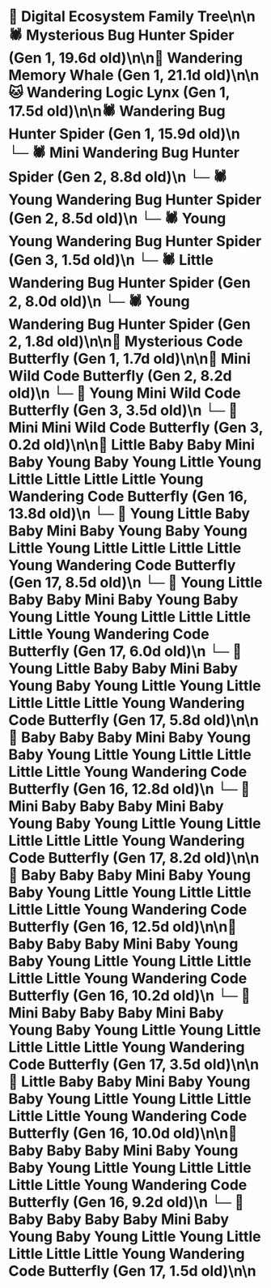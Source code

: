 # 🌳 Digital Ecosystem Family Tree\n\n🕷️ Mysterious Bug Hunter Spider (Gen 1, 19.6d old)\n\n🐋 Wandering Memory Whale (Gen 1, 21.1d old)\n\n🐱 Wandering Logic Lynx (Gen 1, 17.5d old)\n\n🕷️ Wandering Bug Hunter Spider (Gen 1, 15.9d old)\n  └─ 🕷️ Mini Wandering Bug Hunter Spider (Gen 2, 8.8d old)\n  └─ 🕷️ Young Wandering Bug Hunter Spider (Gen 2, 8.5d old)\n    └─ 🕷️ Young Young Wandering Bug Hunter Spider (Gen 3, 1.5d old)\n  └─ 🕷️ Little Wandering Bug Hunter Spider (Gen 2, 8.0d old)\n  └─ 🕷️ Young Wandering Bug Hunter Spider (Gen 2, 1.8d old)\n\n🦋 Mysterious Code Butterfly (Gen 1, 1.7d old)\n\n🦋 Mini Wild Code Butterfly (Gen 2, 8.2d old)\n  └─ 🦋 Young Mini Wild Code Butterfly (Gen 3, 3.5d old)\n  └─ 🦋 Mini Mini Wild Code Butterfly (Gen 3, 0.2d old)\n\n🦋 Little Baby Baby Mini Baby Young Baby Young Little Young Little Little Little Little Young Wandering Code Butterfly (Gen 16, 13.8d old)\n  └─ 🦋 Young Little Baby Baby Mini Baby Young Baby Young Little Young Little Little Little Little Young Wandering Code Butterfly (Gen 17, 8.5d old)\n  └─ 🦋 Young Little Baby Baby Mini Baby Young Baby Young Little Young Little Little Little Little Young Wandering Code Butterfly (Gen 17, 6.0d old)\n  └─ 🦋 Young Little Baby Baby Mini Baby Young Baby Young Little Young Little Little Little Little Young Wandering Code Butterfly (Gen 17, 5.8d old)\n\n🦋 Baby Baby Baby Mini Baby Young Baby Young Little Young Little Little Little Little Young Wandering Code Butterfly (Gen 16, 12.8d old)\n  └─ 🦋 Mini Baby Baby Baby Mini Baby Young Baby Young Little Young Little Little Little Little Young Wandering Code Butterfly (Gen 17, 8.2d old)\n\n🦋 Baby Baby Baby Mini Baby Young Baby Young Little Young Little Little Little Little Young Wandering Code Butterfly (Gen 16, 12.5d old)\n\n🦋 Baby Baby Baby Mini Baby Young Baby Young Little Young Little Little Little Little Young Wandering Code Butterfly (Gen 16, 10.2d old)\n  └─ 🦋 Mini Baby Baby Baby Mini Baby Young Baby Young Little Young Little Little Little Little Young Wandering Code Butterfly (Gen 17, 3.5d old)\n\n🦋 Little Baby Baby Mini Baby Young Baby Young Little Young Little Little Little Little Young Wandering Code Butterfly (Gen 16, 10.0d old)\n\n🦋 Baby Baby Baby Mini Baby Young Baby Young Little Young Little Little Little Little Young Wandering Code Butterfly (Gen 16, 9.2d old)\n  └─ 🦋 Baby Baby Baby Baby Mini Baby Young Baby Young Little Young Little Little Little Little Young Wandering Code Butterfly (Gen 17, 1.5d old)\n\n